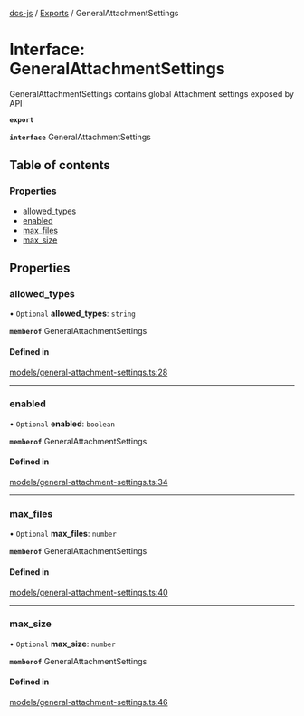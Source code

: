 [dcs-js](../README.md) / [Exports](../modules.md) / GeneralAttachmentSettings

# Interface: GeneralAttachmentSettings

GeneralAttachmentSettings contains global Attachment settings exposed by API

**`export`**

**`interface`** GeneralAttachmentSettings

## Table of contents

### Properties

- [allowed\_types](GeneralAttachmentSettings.md#allowed_types)
- [enabled](GeneralAttachmentSettings.md#enabled)
- [max\_files](GeneralAttachmentSettings.md#max_files)
- [max\_size](GeneralAttachmentSettings.md#max_size)

## Properties

### <a id="allowed_types" name="allowed_types"></a> allowed\_types

• `Optional` **allowed\_types**: `string`

**`memberof`** GeneralAttachmentSettings

#### Defined in

[models/general-attachment-settings.ts:28](https://github.com/unfoldingWord/dcs-js/blob/42a7ab5/models/general-attachment-settings.ts#L28)

___

### <a id="enabled" name="enabled"></a> enabled

• `Optional` **enabled**: `boolean`

**`memberof`** GeneralAttachmentSettings

#### Defined in

[models/general-attachment-settings.ts:34](https://github.com/unfoldingWord/dcs-js/blob/42a7ab5/models/general-attachment-settings.ts#L34)

___

### <a id="max_files" name="max_files"></a> max\_files

• `Optional` **max\_files**: `number`

**`memberof`** GeneralAttachmentSettings

#### Defined in

[models/general-attachment-settings.ts:40](https://github.com/unfoldingWord/dcs-js/blob/42a7ab5/models/general-attachment-settings.ts#L40)

___

### <a id="max_size" name="max_size"></a> max\_size

• `Optional` **max\_size**: `number`

**`memberof`** GeneralAttachmentSettings

#### Defined in

[models/general-attachment-settings.ts:46](https://github.com/unfoldingWord/dcs-js/blob/42a7ab5/models/general-attachment-settings.ts#L46)
